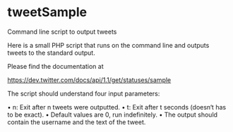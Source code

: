 # tweetSample
Command line script to output tweets

Here is a small PHP script that runs on the command line and outputs tweets to the standard output.

Please find the documentation at

https://dev.twitter.com/docs/api/1.1/get/statuses/sample

The script should understand four input parameters:

• n: Exit after n tweets were outputted.
• t: Exit after t seconds (doesn‘t has to be exact).
• Default values are 0, run indefinitely.
• The output should contain the username and the text of the tweet.